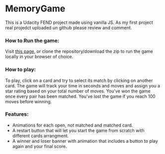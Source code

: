 # MemoryGame
This is a Udacity FEND project made using vanilla JS. As my first project real projedct uploaded un github please review and comment.

### How to Run the game:
Visit [this page](https://lucassantiagolopez.github.io/MemoryGame/), or clone the repository/download the zip to run the game locally in your browser of choice.

### How to play:
To play, click on a card and try to select its match by clicking on another card. The game will track your time in seconds and moves and assign you a star rating based on your total number of moves. You've won the game once every pair has been matched. You've lost the game if you reach 100 moves before winning.

### Features:
- Animations for each open, not matched and matched card.
- A restart button that will let you start the game from scratch with different cards arrangment.
- A winner and loser banner with animation that includes a button to play again and your final score.
